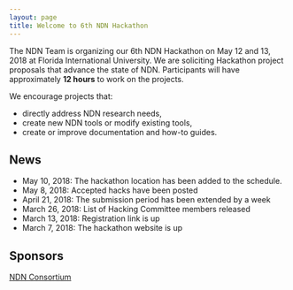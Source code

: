 ```yaml
---
layout: page
title: Welcome to 6th NDN Hackathon
---
```


The NDN Team is organizing our 6th NDN Hackathon on May 12 and 13, 2018 at Florida International University.  We are soliciting Hackathon project proposals that advance the state of NDN.  Participants will have approximately **12 hours** to work on the projects.

We encourage projects that:

 - directly address NDN research needs,
 - create new NDN tools or modify existing tools,
 - create or improve documentation and how-to guides.

## News

- May 10, 2018: The hackathon location has been added to the schedule.
- May 8, 2018: Accepted hacks have been posted
- April 21, 2018: The submission period has been extended by a week
- March 26, 2018: List of Hacking Committee members released
- March 13, 2018: Registration link is up
- March 7, 2018: The hackathon website is up

## Sponsors

[NDN Consortium](https://named-data.net/consortium/)
